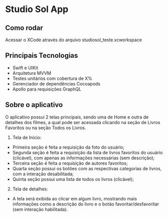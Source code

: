 # Studio Sol App

## Como rodar

Acessar o XCode através do arquivo studiosol_teste.xcworkspace

## Principais Tecnologias
- Swift e UIKit
- Arquitetura MVVM
- Testes unitários com cobertura de X%
- Gerenciador de dependências Cocoapods
- Apollo para requisições GraphQL

## Sobre o aplicativo

O aplicativo possui 2 telas principais, sendo uma de Home e outra de detalhes dos filmes, a qual pode ser acessada clicando na seção de Livros Favoritos ou na seção Todos os Livros.

1) Tela de Início:
- Primeira seção é feita a requisição da foto do usuário;
- Segunda seção é feita a requisição da lista de livros favoritos do usuário (clicável), com apenas as informações necessárias (sem descrição);
- Terceira seção é feita a requisição de autores favoritos;
- Quarta seção possui os botões com as respectivas categorias de livros, com a interação desabilitada;
- Quinta seção possui uma lista de todos os livros (clicável);

2) Tela de detalhes:
- A tela será exibida ao clicar em algum livro, mostrando mais informações como a descrição do livro e o botão favoritar/desfavoritar (sem interação habilitada).

